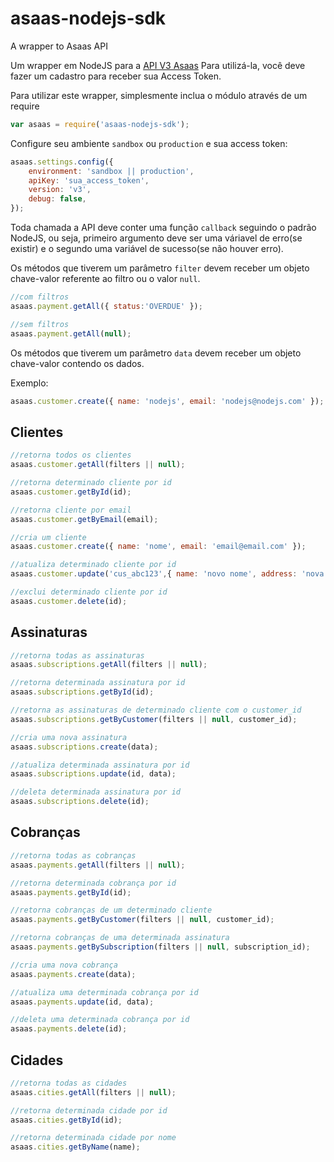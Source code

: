 # asaas-nodejs-sdk
A wrapper to Asaas API

Um wrapper em NodeJS para a [API V3 Asaas](https://asaasv3.docs.apiary.io/)
Para utilizá-la, você deve fazer um cadastro para receber sua Access Token.

Para utilizar este wrapper, simplesmente inclua o módulo através de um require

```javascript
var asaas = require('asaas-nodejs-sdk');
```

Configure seu ambiente `sandbox` ou `production` e sua access token:

```javascript
asaas.settings.config({
	environment: 'sandbox || production',
	apiKey: 'sua_access_token',
	version: 'v3',
	debug: false,
});
``` 

Toda chamada a API deve conter uma função `callback` seguindo o padrão NodeJS, ou seja, primeiro argumento deve ser uma váriavel de erro(se existir) e o segundo uma variável de sucesso(se não houver erro).

Os métodos que tiverem um parâmetro `filter` devem receber um objeto chave-valor referente ao filtro ou o valor `null`.

```javascript
//com filtros
asaas.payment.getAll({ status:'OVERDUE' });

//sem filtros
asaas.payment.getAll(null);
```


Os métodos que tiverem um parâmetro `data` devem receber um objeto chave-valor contendo os dados.

Exemplo:

```javascript
asaas.customer.create({ name: 'nodejs', email: 'nodejs@nodejs.com' });
```

## Clientes

```javascript
//retorna todos os clientes
asaas.customer.getAll(filters || null);

//retorna determinado cliente por id
asaas.customer.getById(id);

//retorna cliente por email
asaas.customer.getByEmail(email);

//cria um cliente
asaas.customer.create({ name: 'nome', email: 'email@email.com' });

//atualiza determinado cliente por id
asaas.customer.update('cus_abc123',{ name: 'novo nome', address: 'nova rua' });

//exclui determinado cliente por id
asaas.customer.delete(id);
```

## Assinaturas

```javascript
//retorna todas as assinaturas
asaas.subscriptions.getAll(filters || null);

//retorna determinada assinatura por id
asaas.subscriptions.getById(id);

//retorna as assinaturas de determinado cliente com o customer_id
asaas.subscriptions.getByCustomer(filters || null, customer_id);

//cria uma nova assinatura
asaas.subscriptions.create(data);

//atualiza determinada assinatura por id
asaas.subscriptions.update(id, data);

//deleta determinada assinatura por id
asaas.subscriptions.delete(id);

```

## Cobranças

```javascript
//retorna todas as cobranças
asaas.payments.getAll(filters || null);

//retorna determinada cobrança por id
asaas.payments.getById(id);

//retorna cobranças de um determinado cliente
asaas.payments.getByCustomer(filters || null, customer_id);

//retorna cobranças de uma determinada assinatura
asaas.payments.getBySubscription(filters || null, subscription_id);

//cria uma nova cobrança
asaas.payments.create(data);

//atualiza uma determinada cobrança por id
asaas.payments.update(id, data);

//deleta uma determinada cobrança por id
asaas.payments.delete(id);

```

## Cidades

```javascript
//retorna todas as cidades
asaas.cities.getAll(filters || null);

//retorna determinada cidade por id
asaas.cities.getById(id);

//retorna determinada cidade por nome
asaas.cities.getByName(name);

```